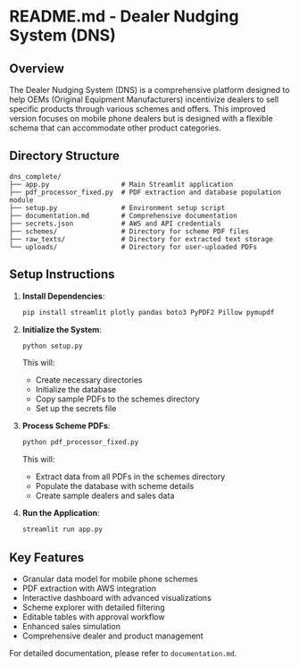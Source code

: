 # README.md - Dealer Nudging System (DNS)

## Overview

The Dealer Nudging System (DNS) is a comprehensive platform designed to help OEMs (Original Equipment Manufacturers) incentivize dealers to sell specific products through various schemes and offers. This improved version focuses on mobile phone dealers but is designed with a flexible schema that can accommodate other product categories.

## Directory Structure

```
dns_complete/
├── app.py                  # Main Streamlit application
├── pdf_processor_fixed.py  # PDF extraction and database population module
├── setup.py                # Environment setup script
├── documentation.md        # Comprehensive documentation
├── secrets.json            # AWS and API credentials
├── schemes/                # Directory for scheme PDF files
├── raw_texts/              # Directory for extracted text storage
└── uploads/                # Directory for user-uploaded PDFs
```

## Setup Instructions

1. **Install Dependencies**:
   ```bash
   pip install streamlit plotly pandas boto3 PyPDF2 Pillow pymupdf
   ```

2. **Initialize the System**:
   ```bash
   python setup.py
   ```
   This will:
   - Create necessary directories
   - Initialize the database
   - Copy sample PDFs to the schemes directory
   - Set up the secrets file

3. **Process Scheme PDFs**:
   ```bash
   python pdf_processor_fixed.py
   ```
   This will:
   - Extract data from all PDFs in the schemes directory
   - Populate the database with scheme details
   - Create sample dealers and sales data

4. **Run the Application**:
   ```bash
   streamlit run app.py
   ```

## Key Features

- Granular data model for mobile phone schemes
- PDF extraction with AWS integration
- Interactive dashboard with advanced visualizations
- Scheme explorer with detailed filtering
- Editable tables with approval workflow
- Enhanced sales simulation
- Comprehensive dealer and product management

For detailed documentation, please refer to `documentation.md`.
